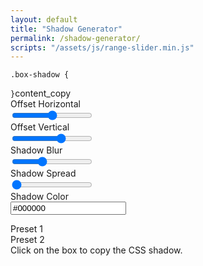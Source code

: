```yaml
---
layout: default
title: "Shadow Generator"
permalink: /shadow-generator/
scripts: "/assets/js/range-slider.min.js"
---
```


<div class="shadow-generator">
	<form class="container" action="#" method="post">
		<div class="row align-items-center">
			<div class="col-md-6">
				<div class="box-shadow"></div>
			</div>
			<div class="col-md-6">
				<div class="box-shadow-result font-monospace"><code>.box-shadow {<br>&#9;<span class="css-code"></span><br>}</code><span class="material-icons">content_copy</span></div>
			</div>
		</div>
		<div class="box-tune-wrap row justify-content-center">
			<div class="box-tune col-md-6">
				<div class="tune-label"><span>Offset Horizontal</span></div>
				<input type="range" name="horizontalOffset" min="-50" max="50" value="0" data-range>
			</div>
			<div class="box-tune col-md-6">
				<div class="tune-label"><span>Offset Vertical</span></div>
				<input type="range" name="verticalOffset" min="-50" max="50" value="13" data-range>
			</div>
			<div class="box-tune col-md-6">
				<div class="tune-label"><span>Shadow Blur</span></div>
				<input type="range" name="blur" min="0" max="50" value="18" data-range>
			</div>
			<div class="box-tune col-md-6">
				<div class="tune-label"><span>Shadow Spread</span></div>
				<input type="range" name="spread" min="0" max="50" value="0" data-range>
			</div>
			<div class="box-tune col-md-3 d-flex align-items-center justify-content-center">
				<div class="tune-label"><span>Shadow Color</span></div>
				<input type="text" name="shadowColor" value="#000000" data-coloris>
			</div>
		</div>
	</form>
</div>
<div class="main-title mt-3">Preset 1</div>
<div class="d-md-flex g-3 justify-content-center text-center">
	<div class="box-item z0" data-shadow="border:1px solid #eee;"></div>
	<div class="box-item z1" data-shadow="box-shadow: 0 1px 3px rgba(0,0,0,0.12), 0 1px 2px rgba(0,0,0,0.24);"></div>
	<div class="box-item z2" data-shadow="box-shadow: 0 3px 6px rgba(0,0,0,0.16), 0 3px 6px rgba(0,0,0,0.23);"></div>
	<div class="box-item z3" data-shadow="box-shadow: 0 10px 20px rgba(0,0,0,0.19), 0 6px 6px rgba(0,0,0,0.23);"></div>
	<div class="box-item z4" data-shadow="box-shadow: 0 14px 28px rgba(0,0,0,0.25), 0 10px 10px rgba(0,0,0,0.22);"></div>
	<div class="box-item z5" data-shadow="box-shadow: 0 19px 38px rgba(0,0,0,0.30), 0 15px 12px rgba(0,0,0,0.22);"></div>
</div>
<div class="main-title mt-2">Preset 2</div>
<div class="d-md-flex g-3 justify-content-center text-center">
	<div class="box-item ref2 z0" data-shadow="border:1px solid #eee;"></div>
	<div class="box-item ref2 z1" data-shadow="box-shadow: 0 2px 10px 0 rgba(0,0,0,.16), 0 2px 5px 0 rgba(0,0,0,.26);"></div>
	<div class="box-item ref2 z2" data-shadow="box-shadow: 0 6px 20px 0 rgba(0,0,0,.19), 0 8px 17px 0 rgba(0,0,0,.2);"></div>
	<div class="box-item ref2 z3" data-shadow="box-shadow: 0 17px 50px 0 rgba(0,0,0,.19), 0 12px 15px 0 rgba(0,0,0,.24);"></div>
	<div class="box-item ref2 z4" data-shadow="box-shadow: 0 25px 55px 0 rgba(0,0,0,.21), 0 16px 28px 0 rgba(0,0,0,.22);"></div>
	<div class="box-item ref2 z5" data-shadow="box-shadow: 0 40px 77px 0 rgba(0,0,0,.22), 0 27px 24px 0 rgba(0,0,0,.2);"></div>
</div>
<div class="text-center">
	<div class="mt-3 alert d-inline-block text-bg-info text-white">Click on the box to copy the CSS shadow.</div>
</div>
<script>
document.addEventListener('DOMContentLoaded', function () {
	let box = document.querySelector('.box-shadow');
	let horizontalOffset = document.querySelector('[name="horizontalOffset"]');
	let verticalOffset = document.querySelector('[name="verticalOffset"]');
	let blur = document.querySelector('[name="blur"]');
	let spread = document.querySelector('[name="spread"]');
	let shadowColor = document.querySelector('[name="shadowColor"]');

	function updateBoxShadow() {
		let shadowValue = `${horizontalOffset.value}px ${verticalOffset.value}px ${blur.value}px ${spread.value}px ${shadowColor.value}`;
		box.style.boxShadow = shadowValue;
		document.querySelector('.box-shadow-result .css-code').innerHTML = 'box-shadow: '+shadowValue+';';
	}
	horizontalOffset.addEventListener('input', updateBoxShadow);
	verticalOffset.addEventListener('input', updateBoxShadow);
	blur.addEventListener('input', updateBoxShadow);
	spread.addEventListener('input', updateBoxShadow);
	shadowColor.addEventListener('input', updateBoxShadow);
	updateBoxShadow();

	document.querySelectorAll('.box-item').forEach(function (item, index) {
		item.addEventListener('click', function () {
			let shadow = this.getAttribute('data-shadow');
			mk.copyToClipboard(shadow);
			mk.toastr({head:{text:'Clipboard copied!'},body: '<p>The style of the box-shadow (' + (parseInt(index) + 1) + ') has been copied!</p>'},'success');
		});
	});

	Coloris.setInstance('[name="shadowColor"]', {
		theme: 'polaroid',
		onChange: function(data) {
			updateBoxShadow();
		}
	});

	document.querySelector('.box-shadow-result .material-icons').addEventListener('click',function() {
		let css = '.box-shadow {\n\t'+this.closest('.box-shadow-result').querySelector('.css-code').textContent+'\n}';
		mk.copyToClipboard(css);
	});
});
</script>